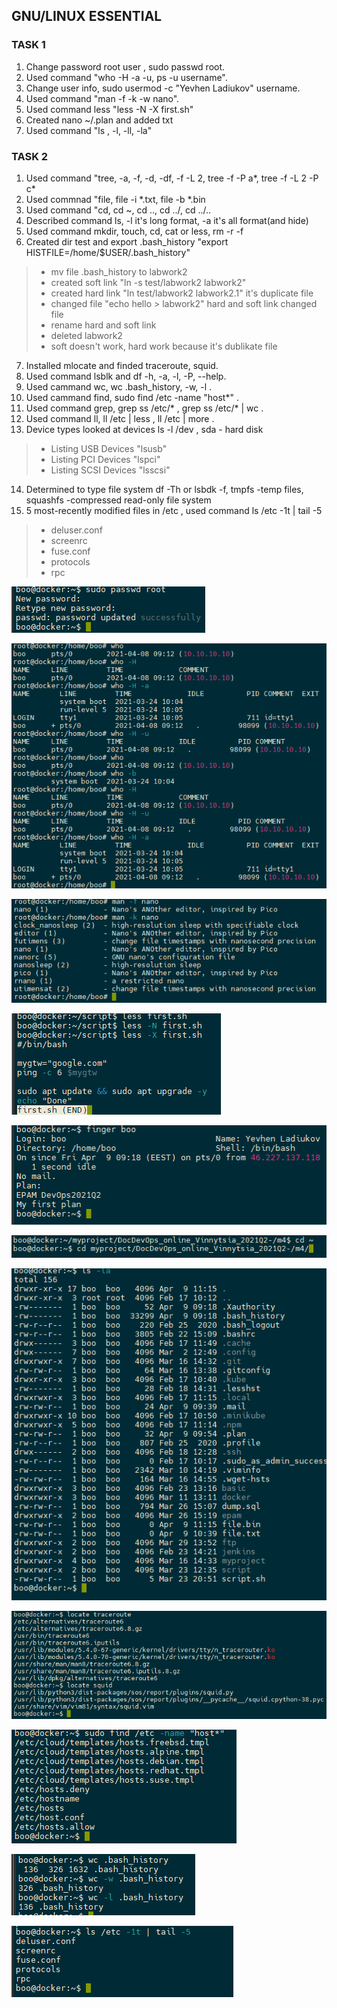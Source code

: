 ## GNU/LINUX ESSENTIAL

### TASK 1

1. Change password root user , sudo passwd root.
2. Used command "who -H -a -u, ps -u username".
3. Change user info, sudo usermod -c "Yevhen Ladiukov" username.
4. Used command "man -f -k -w nano".
5. Used command less "less -N -X first.sh"
6. Created nano ~/.plan and added txt
7. Used command "ls , -l, -ll, -la"

### TASK 2
1. Used command "tree, -a, -f, -d, -df, -f -L 2, tree -f -P a*, tree -f -L 2 -P c*
2. Used commnad "file, file -i *.txt, file -b *.bin 
3. Used command "cd, cd ~, cd .., cd ../, cd ../..
4. Described command ls, -l it's long format, -a it's all format(and hide)
5. Used command mkdir, touch, cd, cat or less, rm -r -f
6. Created dir test and export .bash_history "export HISTFILE=/home/$USER/.bash_history"
> - mv file .bash_history to labwork2
> - created soft link "ln -s test/labwork2 labwork2"
> - created hard link "ln test/labwork2 labwork2.1" it's duplicate file
> - changed file "echo hello > labwork2" hard and soft link changed file
> - rename hard and soft link
> - deleted labwork2
> - soft doesn't work, hard work because it's dublikate file
7. Installed mlocate and finded traceroute, squid.
8. Used command lsblk and df -h, -a, -l, -P, --help.
9. Used cammand wc, wc .bash_history, -w, -l .
10. Used cammand find, sudo find /etc -name "host*" .
11. Used command grep,  grep ss /etc/* , grep ss /etc/* | wc .
12. Used command ll,  ll /etc | less , ll /etc | more .
13. Device types looked at devices ls -l /dev , sda - hard disk
> - Listing USB Devices  "lsusb"
> - Listing PCI Devices  "lspci" 
> - Listing SCSI Devices "lsscsi"
14. Determined to type file system df -Th or lsbdk -f, tmpfs -temp files, squashfs -compressed read-only file system
15. 5 most-recently modified files in /etc , used command ls /etc -1t | tail -5
> - deluser.conf
> - screenrc
> - fuse.conf
> - protocols
> - rpc

![image](https://github.com/Docker-Meds/DevOps_online_Vinnytsia_2021Q2/blob/Master/m5/task5.1/images/image_2021-04-08_09-40-42.png)

![image](https://github.com/Docker-Meds/DevOps_online_Vinnytsia_2021Q2/blob/Master/m5/task5.1/images/image_2021-04-08_10-20-39.png)

![image](https://github.com/Docker-Meds/DevOps_online_Vinnytsia_2021Q2/blob/Master/m5/task5.1/images/image_2021-04-08_11-32-34.png)

![image](https://github.com/Docker-Meds/DevOps_online_Vinnytsia_2021Q2/blob/Master/m5/task5.1/images/image_2021-04-08_12-06-59.png)

![image](https://github.com/Docker-Meds/DevOps_online_Vinnytsia_2021Q2/blob/Master/m5/task5.1/images/image_2021-04-09_09-59-04.png)

![image](https://github.com/Docker-Meds/DevOps_online_Vinnytsia_2021Q2/blob/Master/m5/task5.1/images/image_2021-04-09_10-54-02.png)

![image](https://github.com/Docker-Meds/DevOps_online_Vinnytsia_2021Q2/blob/Master/m5/task5.1/images/image_2021-04-09_11-34-35.png)

![image](https://github.com/Docker-Meds/DevOps_online_Vinnytsia_2021Q2/blob/Master/m5/task5.1/images/image_2021-04-09_12-53-08.png)

![image](https://github.com/Docker-Meds/DevOps_online_Vinnytsia_2021Q2/blob/Master/m5/task5.1/images/image_2021-04-09_13-26-17.png)

![image](https://github.com/Docker-Meds/DevOps_online_Vinnytsia_2021Q2/blob/Master/m5/task5.1/images/image_2021-04-09_13-31-15.png)

![image](https://github.com/Docker-Meds/DevOps_online_Vinnytsia_2021Q2/blob/Master/m5/task5.1/images/image_2021-04-09_15-16-04.png)

